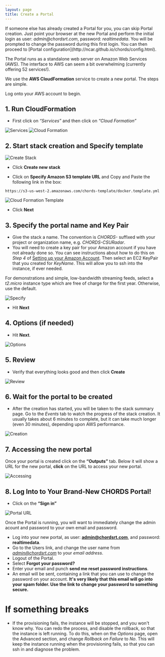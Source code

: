 ```yaml
---
layout: page
title: Create a Portal
---
```


<div class="well" style="text-align: left;">
If someone else has already created a Portal for you, you can skip Portal creation. Just point
your browser at the new Portal and perform the initial login as user: <em>admin@chordsrt.com</em>, 
password: <em>realtimedata</em>. You will be prompted to change the password during this first login.
You can then proceed to [Portal configuration](http://ncar.github.io/chords/config.html).

The Portal runs as a standalone web server on Amazon Web Services (AWS). 
The interface to AWS can seem a bit overwhelming (currently offering 52
services!).

We use the **AWS CloudFormation** service to create a new portal. The steps are
simple.


Log onto your AWS account to begin.

## 1. Run CloudFormation

* First click on <em>“Services”</em> and then click on <em>“Cloud Formation”</em> 

<img class="img-responsive" src="images/Portal_Step1_pt1.PNG" alt="Services">

<img class="img-responsive" src="images/Portal_Step1_pt2.PNG" alt="Cloud Formation">
      
## 2. Start stack creation and Specify template 

<img class="img-responsive" src="images/Portal_Step2_pt1.PNG" alt="Create Stack">

* Click **Create new stack**

* Click on **Specify Amazon S3 template URL** and Copy and Paste the following link in the box:
````
https://s3-us-west-2.amazonaws.com/chords-template/docker.template.yml
````

<img class="img-responsive" src="images/Portal_Step2_pt2.PNG" alt="Cloud Formation Template">

* Click **Next**


## 3. Specify the portal name and Key Pair

* Give the stack a name. The convention is _CHORDS-_ suffixed with your project or organization name, e.g. _CHORDS-CSURadar_.
* You will need to create a key pair for your Amazon account if you have not already done so. You can see instructions about how to do this on _Step 4_ of [Setting up your Amazon Account](http://ncar.github.io/chords/aws.html).
Then select an EC2 KeyPair that you created for *KeyName*. This will allow you to ssh into the instance, if ever needed.

For demonstrations and simple, low-bandwidth streaming feeds, select a _t2.micro_ instance type which are free of charge for the first
year. Otherwise, use the default.

<img class="img-responsive" src="images/Portal_Step3.PNG" alt="Specify">

* Hit **Next**

## 4. Options (if needed)
* Hit **Next**.

<img class="img-responsive" src="images/Portal_Step4.PNG" alt="Options">

## 5. Review

* Verify that everything looks good and then click **Create**

<img class="img-responsive" src="images/Portal_Step5.PNG" alt="Review">

## 6. Wait for the portal to be created
* After the creation has started, you will be taken 
to the stack summary page. Go to the *Events* tab to watch the progress 
of the stack creation. It usually takes about 6 minutes to complete, but it can take 
much longer (even 30 minutes), depending upon AWS performance.


<img class="img-responsive" src="images/Portal_Step6.PNG" alt="Creation">

## 7. Accessing the new portal

Once your portal is created click on the **“Outputs”** tab. Below it will show a URL for the new portal, **click** on the URL to access your new portal.

<img class="img-responsive" src="images/Portal_Step7.PNG" alt="Accessing">

## 8. Log Into to Your Brand-New CHORDS Portal!
* Click on the **“Sign in”** 


<img class="img-responsive" src="images/Portal_Step8.PNG" alt="Portal URL">

Once the Portal is running, you will want to immediately change the admin acount and password to your
own email and password.

* Log into your new portal, as user: **admin@chordsrt.com**, and password: **realtimedata**.
* Go to the Users link, and change the user name from *admin@chordsrt.com* 
  to your *email address*.
* Logout of the Portal.
* Select **Forgot your password?**
* Enter your email and punch **send me reset password instructions**. 
* An email will be sent, containing a link that you can use to change the password on your account. **It's very likely that this email will go into your spam folder. Use the link to change your password to something secure.**

# If something breaks
* If the provisioning fails, the instance will be stopped, and you won\'t know why. You can redo the process, 
and disable the rollback, so that the instance is left running. To do this, when on the *Options* page, 
open the Advanced section, and change _Rollback on Failure_ to *No*. This will
keep the instance running when the provisioning fails, so that you can ssh in and diagnose the problem.
